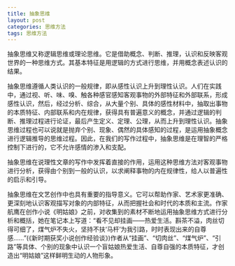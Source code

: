 ```yaml
---
title: 抽象思维
layout: post
categories: 思维方法
tags: 思维方法
---
```


抽象思维又称逻辑思维或理论思维。它是借助概念、判断、推理，认识和反映客观世界的一种思维方式。其基本特征是用逻辑的方式进行思维，并用概念表述认识的结果。

抽象思维遵循人类认识的一般规律，即从感性认识上升到理性认识。人们在实践中，通过视、听、味、嗅、触各种感官感知客观事物的外部特征和外部联系，形成感性认识，然后，经过分析、综合，从大量个别、具体的感性材料中，抽取出事物的本质特征、内部联系和内在规律，获得具有普遍意义的概念，并通过逻辑的判断、推理过程进行论证，最后产生定义、定理、公理，从而上升到理性认识。抽象思维过程也可以说就是抛弃个别、现象、偶然的具体感知的过程，是运用抽象概念进行逻辑推导的思维过程。因此，在我们的写作过程中，抽象思维是在理智的严格控制下进行的，它不允许感情的渗入和支配。

抽象思维在说理性文章的写作中发挥着直接的作用，运用这种思维方法对客观事物进行分析，获得由个别到一般的认识，以求阐释事物的内在规律性，给人以普遍性的启示和引导。

抽象思维在文艺创作中也具有重要的指导意义。它可以帮助作家、艺术家更准确、更深刻地认识客观描写对象的内部特征，从而把握社会和时代的本质和主流。作家航鹰在创作小说《明姑娘》之前，对收集到的素材不断地运用抽象思维方式进行分析和概括，她在笔记本上写道：“看不见却挂画——热爱生活。斟茶不溢，肉丝切得可细了，煤气炉不失火，坚持不扶‘马杆’为我引路，时时表现出来的自尊感……”(《新时期获奖小说创作经验谈》)作者从“挂画”、“切肉丝”、“煤气炉”、“引路”等具体、个别的现象中认识一个盲姑娘热爱生活、自尊自强的本质特征，才创造出“明姑娘”这样鲜明生动的人物形象。 